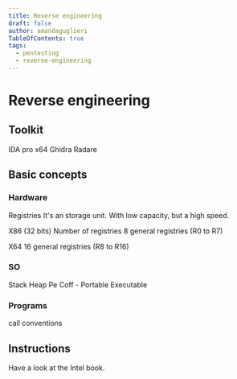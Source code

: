 ```yaml
---
title: Reverse engineering
draft: false
author: amandaguglieri
TableOfContents: true
tags:
  - pentesting
  - reverse-engineering
---
```

# Reverse engineering

## Toolkit

IDA pro
x64
Ghidra
Radare


## Basic concepts

### Hardware

Registries
It's an storage unit. With low capacity, but a high speed. 

X86 (32 bits)
Number of registries 8 general registries (R0 to R7)

X64 16 general registries (R8 to R16)


### SO
Stack
Heap
Pe Coff - Portable Executable


### Programs

call conventions



## Instructions

Have a look at the Intel book.


